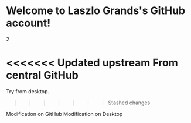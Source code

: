 # Welcome to Laszlo Grands's GitHub account!
2

<<<<<<< Updated upstream
From central GitHub
=======
Try from desktop.
>>>>>>> Stashed changes


Modification on GitHub
Modification on Desktop
